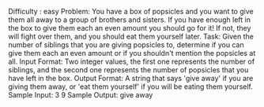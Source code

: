 Difficulty : easy
Problem: 
	You have a box of popsicles and you want to give them all away to a group of brothers and sisters. 
	If you have enough left in the box to give them each an even amount you should go for it! If not, 
	they will fight over them, and you should eat them yourself later.
	Task:
	Given the number of siblings that you are giving popsicles to, 
	determine if you can give them each an even amount or if you 
	shouldn't mention the popsicles at all.
	Input Format:
	Two integer values, the first one represents the number of siblings,
	and the second one represents the number of popsicles that you have left in the box.
	Output Format:
	A string that says 'give away' if you are giving them away, 
	or 'eat them yourself' if you will be eating them yourself.
	Sample Input:
	3 9
	Sample Output:
	give away
